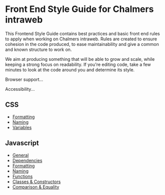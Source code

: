 # Front End Style Guide for Chalmers intraweb

This Frontend Style Guide contains best practices and basic front end rules to apply when working on Chalmers intraweb. Rules are created to ensure cohesion in the code produced, to ease maintainability and give a common and known structure to work on.

We aim at producing something that will be able to grow and scale, while keeping a strong focus on readability. If you're editing code, take a few minutes to look at the code around you and determine its style. 

Browser support...

Accessibility...

## CSS

* [Formatting](css/formatting.md)
* [Naming](css/naming.md)
* [Variables](css/variables.md)

## Javascript

* [General](js/general.md)
* [Dependencies](js/dependencies.md)
* [Formatting](js/formatting.md)
* [Naming](js/naming.md)
* [Functions](js/functions.md)
* [Classes & Constructors](js/classes-constructors.md)
* [Comparison & Equality](js/comparison-equality.md)
